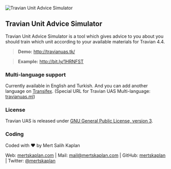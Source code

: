 ![Travian Unit Advice Simulator](http://travianuas.tk/images/banner.png)

## Travian Unit Advice Simulator ##

Travian Unit Advice Simulator is a tool which gives advice to you about you should train which unit according to your available materials for Travian 4.4.

> **Demo:** http://travianuas.tk/

> **Example:** http://bit.ly/1HRNFST

### Multi-language support ###
Currently available in English and Turkish. And you can add another language on [Transifex](https://www.transifex.com/projects/p/travian-uas/).
(Special URL for Travian UAS Multi-language: [travianuas.ml](http://travianuas.ml))

### License ###
Travian UAS is released under [GNU General Public License, version 3](http://travianuas.tk/LICENSE).

### Coding ###
Coded with ❤ by Mert Salih Kaplan 

Web: [mertskaplan.com](http://mertskaplan.com) | Mail: [mail@mertskaplan.com](mailto:mail@mertskaplan.com) | GitHub: [mertskaplan](https://github.com/mertskaplan/) | Twitter: [@mertskaplan](https://twitter.com/mertskaplan) 